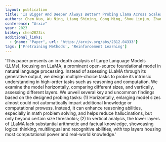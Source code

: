 ```yaml
---
layout: publication
title: 'Is Bigger And Deeper Always Better? Probing Llama Across Scales And Layers'
authors: Chen Nuo, Wu Ning, Liang Shining, Gong Ming, Shou Linjun, Zhang Dongmei, Li Jia
conference: "Arxiv"
year: 2023
bibkey: chen2023is
additional_links:
  - {name: "Paper", url: "https://arxiv.org/abs/2312.04333"}
tags: ['Pretraining Methods', 'Reinforcement Learning']
---
```

'This paper presents an in-depth analysis of Large Language Models (LLMs), focusing on LLaMA, a prominent open-source foundational model in natural language processing. Instead of assessing LLaMA through its generative output, we design multiple-choice tasks to probe its intrinsic understanding in high-order tasks such as reasoning and computation. We examine the model horizontally, comparing different sizes, and vertically, assessing different layers. We unveil several key and uncommon findings based on the designed probing tasks: (1) Horizontally, enlarging model sizes almost could not automatically impart additional knowledge or computational prowess. Instead, it can enhance reasoning abilities, especially in math problem solving, and helps reduce hallucinations, but only beyond certain size thresholds; (2) In vertical analysis, the lower layers of LLaMA lack substantial arithmetic and factual knowledge, showcasing logical thinking, multilingual and recognitive abilities, with top layers housing most computational power and real-world knowledge.'

